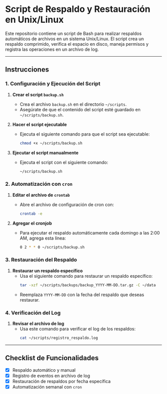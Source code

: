 # Script de Respaldo y Restauración en Unix/Linux

Este repositorio contiene un script de Bash para realizar respaldos automáticos de archivos en un sistema Unix/Linux. El script crea un respaldo comprimido, verifica el espacio en disco, maneja permisos y registra las operaciones en un archivo de log.

---

## Instrucciones

### 1. Configuración y Ejecución del Script

1. **Crear el script `backup.sh`**
   - Crea el archivo `backup.sh` en el directorio `~/scripts`.
   - Asegúrate de que el contenido del script esté guardado en `~/scripts/backup.sh`.

2. **Hacer el script ejecutable**
   - Ejecuta el siguiente comando para que el script sea ejecutable:
     ```bash
     chmod +x ~/scripts/backup.sh
     ```

3. **Ejecutar el script manualmente**
   - Ejecuta el script con el siguiente comando:
     ```bash
     ~/scripts/backup.sh
     ```

### 2. Automatización con `cron`

1. **Editar el archivo de `crontab`**
   - Abre el archivo de configuración de cron con:
     ```bash
     crontab -e
     ```

2. **Agregar el cronjob**
   - Para ejecutar el respaldo automáticamente cada domingo a las 2:00 AM, agrega esta línea:
     ```bash
     0 2 * * 0 ~/scripts/backup.sh
     ```

### 3. Restauración del Respaldo

1. **Restaurar un respaldo específico**
   - Usa el siguiente comando para restaurar un respaldo específico:
     ```bash
     tar -xzf ~/scripts/backups/backup_YYYY-MM-DD.tar.gz -C ~/data
     ```
   - Reemplaza `YYYY-MM-DD` con la fecha del respaldo que deseas restaurar.

### 4. Verificación del Log

1. **Revisar el archivo de log**
   - Usa este comando para verificar el log de los respaldos:
     ```bash
     cat ~/scripts/registro_respaldo.log
     ```

---

## Checklist de Funcionalidades

- [x] Respaldo automático y manual
- [x] Registro de eventos en archivo de log
- [x] Restauración de respaldos por fecha específica
- [x] Automatización semanal con `cron`